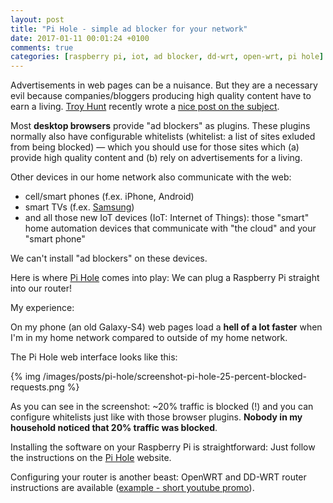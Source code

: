 ```yaml
---
layout: post
title: "Pi Hole - simple ad blocker for your network"
date: 2017-01-11 00:01:24 +0100
comments: true
categories: [raspberry pi, iot, ad blocker, dd-wrt, open-wrt, pi hole]
---
```


Advertisements in web pages can be a nuisance. But they are a necessary evil because companies/bloggers producing high quality content have to earn a living. [Troy Hunt](https://en.wikipedia.org/wiki/Troy_Hunt) recently wrote a [nice post on the subject](https://www.troyhunt.com/ad-blockers-are-part-of-the-problem/).

Most **desktop browsers** provide "ad blockers" as plugins. These plugins normally also have configurable whitelists (whitelist: a list of sites exluded from being blocked) &#8212; which you should use for those sites which (a) provide high quality content and (b) rely on advertisements for a living.

Other devices in our home network also communicate with the web: 

- cell/smart phones (f.ex. iPhone, Android)
- smart TVs (f.ex. [Samsung](https://www.cnet.com/news/samsungs-warning-our-smart-tvs-record-your-living-room-chatter/))
- and all those new IoT devices (IoT: Internet of Things): those "smart" home automation devices that communicate with "the cloud" and your "smart phone"

We can't install "ad blockers" on these devices.

Here is where [Pi Hole](https://github.com/pi-hole/pi-hole) comes into play: We can plug a Raspberry Pi straight into our router!

My experience: 

On my phone (an old Galaxy-S4) web pages load a **hell of a lot faster** when I'm in my home network compared to outside of my home network. 

The Pi Hole web interface looks like this:

{% img /images/posts/pi-hole/screenshot-pi-hole-25-percent-blocked-requests.png %}

As you can see in the screenshot: ~20% traffic is blocked (!) and you can configure whitelists just like with those browser plugins. **Nobody in my household noticed that 20% traffic was blocked**.

Installing the software on your Raspberry Pi is straightforward: Just follow the instructions on the [Pi Hole](https://github.com/pi-hole/pi-hole) website.

Configuring your router is another beast: OpenWRT and DD-WRT router instructions are available ([example - short youtube promo](https://www.youtube.com/watch?v=TzFLJqUeirA)).
